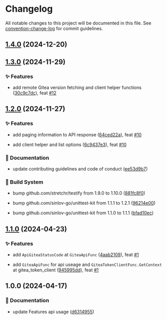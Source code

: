 # Changelog

All notable changes to this project will be documented in this file. See [convention-change-log](https://github.com/convention-change/convention-change-log) for commit guidelines.

## [1.4.0](https://github.com/sinlov-go/gitea-client-wrapper/compare/1.3.0...v1.4.0) (2024-12-20)

## [1.3.0](https://github.com/sinlov-go/gitea-client-wrapper/compare/1.2.0...v1.3.0) (2024-11-29)

### ✨ Features

* add remote Gitea version fetching and client helper functions ([30c9c7dc](https://github.com/sinlov-go/gitea-client-wrapper/commit/30c9c7dc48080b00d1426afa64b6fa2f2b72d8a2)), feat [#12](https://github.com/sinlov-go/gitea-client-wrapper/issues/12)

## [1.2.0](https://github.com/sinlov-go/gitea-client-wrapper/compare/1.1.0...v1.2.0) (2024-11-27)

### ✨ Features

* add paging information to API response ([64ced22a](https://github.com/sinlov-go/gitea-client-wrapper/commit/64ced22a469545bf894c3132d742e945284e3864)), feat [#10](https://github.com/sinlov-go/gitea-client-wrapper/issues/10)

* add client helper and list options ([6c9437e3](https://github.com/sinlov-go/gitea-client-wrapper/commit/6c9437e3cee1d2c27b3bb66e49fe1dec2e2b3517)), feat [#10](https://github.com/sinlov-go/gitea-client-wrapper/issues/10)

### 📝 Documentation

* update contributing guidelines and code of conduct ([ee53d9b7](https://github.com/sinlov-go/gitea-client-wrapper/commit/ee53d9b706a7dfbea139c79c69ad9921a9118cd4))

### 👷‍ Build System

* bump github.com/stretchr/testify from 1.9.0 to 1.10.0 ([881fc8f0](https://github.com/sinlov-go/gitea-client-wrapper/commit/881fc8f0e66492028c5e1c864bda785795d10ee9))

* bump github.com/sinlov-go/unittest-kit from 1.1.1 to 1.2.1 ([96214e00](https://github.com/sinlov-go/gitea-client-wrapper/commit/96214e003517e277d0137d30c89ab5c5bcb2a51b))

* bump github.com/sinlov-go/unittest-kit from 1.1.0 to 1.1.1 ([bfad10ec](https://github.com/sinlov-go/gitea-client-wrapper/commit/bfad10ec727f7bb3ae3a01948dc2fde2dffda225))

## [1.1.0](https://github.com/sinlov-go/gitea-client-wrapper/compare/1.0.0...v1.1.0) (2024-04-23)

### ✨ Features

* add `ApiGiteaStatusCode` at `GiteaApiFunc` ([4aab2109](https://github.com/sinlov-go/gitea-client-wrapper/commit/4aab2109030a7b0631a2d01d1d24bdfa827f985c)), feat [#1](https://github.com/sinlov-go/gitea-client-wrapper/issues/1)

* add `GiteaApiFunc` for api useage and `GiteaTokenClientFunc.GetContext` at gitea_token_client ([945995dd](https://github.com/sinlov-go/gitea-client-wrapper/commit/945995dd8a000c4da23d4d6a0028afc0ffecb53e)), feat [#1](https://github.com/sinlov-go/gitea-client-wrapper/issues/1)

## 1.0.0 (2024-04-17)

### 📝 Documentation

* update Features api usage ([d6314955](https://github.com/sinlov-go/gitea-client-wrapper/commit/d631495546c4c027eb8ce45556e619ea4068ee8f))
